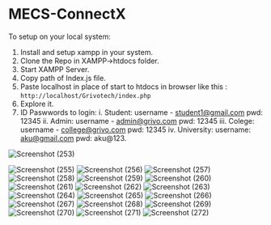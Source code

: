 # MECS-ConnectX
To setup on your local system:
1. Install and setup xampp in your system.
2. Clone the Repo in XAMPP->htdocs folder.
3. Start XAMPP Server.
4. Copy path of Index.js file.
5. Paste localhost in place of start to htdocs in browser like this : `http://localhost/Grivotech/index.php`
5. Explore it.
6. ID Paswwords to login:
 i. Student: username - student1@gmail.com pwd: 12345
 ii. Admin: username - admin@grivo.com pwd: 12345
 iii. Colege: username - college@grivo.com pwd: 12345
 iv.  University: username: aku@gmail.com pwd: aku@123.
 
 
 ![Screenshot (253)](https://user-images.githubusercontent.com/51221607/226600107-1244f1cc-e17c-4e06-831e-ef1e601b2c22.png)

 ![Screenshot (255)](https://user-images.githubusercontent.com/51221607/226600144-8d1ddb35-db65-4b7e-94d5-08c342f041a3.png)
![Screenshot (256)](https://user-images.githubusercontent.com/51221607/226600155-34be53ca-8b1b-4c00-8b6f-593903e1f25e.png)
![Screenshot (257)](https://user-images.githubusercontent.com/51221607/226600190-ba3222e8-5ca1-45e7-9c57-9fc7f3188f08.png)
![Screenshot (258)](https://user-images.githubusercontent.com/51221607/226600198-16ab0c14-409d-4450-a6a4-e1c687b3d2fe.png)
![Screenshot (259)](https://user-images.githubusercontent.com/51221607/226600210-b43880ba-2c8f-46dd-9ca6-d29722ba8b7b.png)
![Screenshot (260)](https://user-images.githubusercontent.com/51221607/226600231-0f07cf01-0846-4c23-b839-30123ed164b2.png)
![Screenshot (261)](https://user-images.githubusercontent.com/51221607/226600235-a32bd588-a0ab-45f2-9616-6bd0e92b1ba1.png)
![Screenshot (262)](https://user-images.githubusercontent.com/51221607/226600248-c6aaefa2-3db4-4b85-8256-ef0ab84f0682.png)
![Screenshot (263)](https://user-images.githubusercontent.com/51221607/226600258-2984ef82-90a5-4c55-95ca-06cec63486b6.png)
![Screenshot (264)](https://user-images.githubusercontent.com/51221607/226600285-bfcd7170-6468-4596-9acb-138eadc7d740.png)
![Screenshot (265)](https://user-images.githubusercontent.com/51221607/226600294-3ee27133-fa26-4213-9b6e-e6caeb86b144.png)
![Screenshot (266)](https://user-images.githubusercontent.com/51221607/226600302-d7e893a2-f371-4b8b-a2f1-07b5a907f74a.png)
![Screenshot (267)](https://user-images.githubusercontent.com/51221607/226600309-c6c52f2d-dbee-4928-8469-95288c16c6e4.png)
![Screenshot (268)](https://user-images.githubusercontent.com/51221607/226600348-3d997f37-7208-4997-bfbe-83e38ff7c8f5.png)
![Screenshot (269)](https://user-images.githubusercontent.com/51221607/226600355-0fb5c6ce-9cb5-4dce-9ea7-eedfa0c64e98.png)
![Screenshot (270)](https://user-images.githubusercontent.com/51221607/226600368-bdddbec1-93d7-4ab9-ad43-4dd3a7dd25a6.png)
![Screenshot (271)](https://user-images.githubusercontent.com/51221607/226600376-6cf5f716-2e0a-43a6-a285-ce350a0ec0a2.png)
![Screenshot (272)](https://user-images.githubusercontent.com/51221607/226600402-243dc5cd-0e55-46c4-a99f-1e50da3728b5.png)
